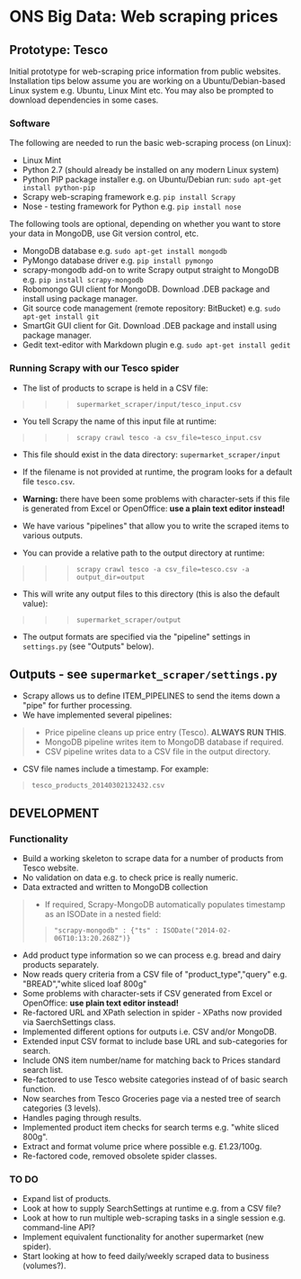ONS Big Data: Web scraping prices
=================================

Prototype: Tesco
----------------

Initial prototype for web-scraping price information from public websites.  Installation tips below assume you are working on a Ubuntu/Debian-based Linux system e.g. Ubuntu, Linux Mint etc.  You may also be prompted to download dependencies in some cases.

### Software
The following are needed to run the basic web-scraping process (on Linux):

* Linux Mint
* Python 2.7 (should already be installed on any modern Linux system)
* Python PIP package installer e.g. on Ubuntu/Debian run:  `sudo apt-get install python-pip`
* Scrapy web-scraping framework e.g. `pip install Scrapy`
* Nose - testing framework for Python e.g. `pip install nose`

The following tools are optional, depending on whether you want to store your data in MongoDB, use Git version control, etc.

* MongoDB database e.g. `sudo apt-get install mongodb`
* PyMongo database driver e.g. `pip install pymongo`
* scrapy-mongodb add-on to write Scrapy output straight to MongoDB e.g. `pip install scrapy-mongodb`
* Robomongo GUI client for MongoDB.  Download .DEB package and install using package manager.
* Git source code management (remote repository: BitBucket) e.g. `sudo apt-get install git`
* SmartGit GUI client for Git.  Download .DEB package and install using package manager.
* Gedit text-editor with Markdown plugin e.g. `sudo apt-get install gedit`

### Running Scrapy with our Tesco spider
* The list of products to scrape is held in a CSV file:
>>>`supermarket_scraper/input/tesco_input.csv`
* You tell Scrapy the name of this input file at runtime:
>>>`scrapy crawl tesco -a csv_file=tesco_input.csv`
* This file should exist in the data directory: `supermarket_scraper/input`
* If the filename is not provided at runtime, the program looks for a default file `tesco.csv`.
* **Warning:** there have been some problems with character-sets if this file is generated from Excel or OpenOffice: **use a plain text editor instead!**

* We have various "pipelines" that allow you to write the scraped items to various outputs.
* You can provide a relative path to the output directory at runtime:
>>>`scrapy crawl tesco -a csv_file=tesco.csv -a output_dir=output`
* This will write any output files to this directory (this is also the default value):
>>>`supermarket_scraper/output`
* The output formats are specified via the "pipeline" settings in `settings.py` (see "Outputs" below).

Outputs - see `supermarket_scraper/settings.py`
--------------------------------------
* Scrapy allows us to define ITEM_PIPELINES to send the items down a "pipe" for further processing.
* We have implemented several pipelines:
> * Price pipeline cleans up price entry (Tesco). **ALWAYS RUN THIS**.
> * MongoDB pipeline writes item to MongoDB database if required.
> * CSV pipeline writes data to a CSV file in the output directory.
* CSV file names include a timestamp.  For example:
> `tesco_products_20140302132432.csv`

DEVELOPMENT
----------
### Functionality
* Build a working skeleton to scrape data for a number of products from Tesco website.
* No validation on data e.g. to check price is really numeric.
* Data extracted and written to MongoDB collection
> * If required, Scrapy-MongoDB automatically populates timestamp as an ISODate in a nested field:
>> `"scrapy-mongodb" : {"ts" : ISODate("2014-02-06T10:13:20.268Z")}`
* Add product type information so we can process e.g. bread and dairy products separately.
* Now reads query criteria from a CSV file of "product_type","query" e.g. "BREAD","white sliced loaf 800g"
* Some problems with character-sets if CSV generated from Excel or OpenOffice: **use plain text editor instead!**
* Re-factored URL and XPath selection in spider - XPaths now provided via SaerchSettings class.
* Implemented different options for outputs i.e. CSV and/or MongoDB.
* Extended input CSV format to include base URL and sub-categories for search.
* Include ONS item number/name for matching back to Prices standard search list.
* Re-factored to use Tesco website categories instead of of basic search function.
* Now searches from Tesco Groceries page via a nested tree of search categories (3 levels).
* Handles paging through results.
* Implemented product item checks for search terms e.g. "white sliced 800g".
* Extract and format volume price where possible e.g. £1.23/100g.
* Re-factored code, removed obsolete spider classes.

### TO DO
* Expand list of products.
* Look at how to supply SearchSettings at runtime e.g. from a CSV file?
* Look at how to run multiple web-scraping tasks in a single session e.g. command-line API?
* Implement equivalent functionality for another supermarket (new spider).
* Start looking at how to feed daily/weekly scraped data to business (volumes?).

